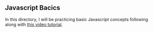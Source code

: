 ## Javascript Bacics
In this directory, I will be practicing basic Javascript concepts following along with [this video tutorial](https://www.youtube.com/watch?v=hdI2bqOjy3c).
